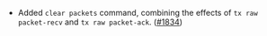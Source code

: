 - Added `clear packets` command, combining the effects of
  `tx raw packet-recv` and `tx raw packet-ack`.
  ([#1834](https://github.com/informalsystems/ibc-rs/pull/1834))
